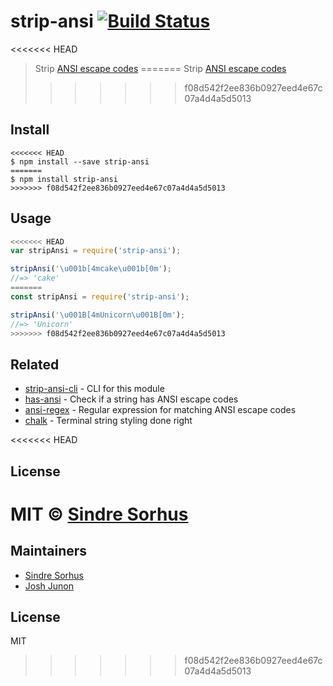 # strip-ansi [![Build Status](https://travis-ci.org/chalk/strip-ansi.svg?branch=master)](https://travis-ci.org/chalk/strip-ansi)

<<<<<<< HEAD
> Strip [ANSI escape codes](http://en.wikipedia.org/wiki/ANSI_escape_code)
=======
> Strip [ANSI escape codes](https://en.wikipedia.org/wiki/ANSI_escape_code)
>>>>>>> f08d542f2ee836b0927eed4e67c07a4d4a5d5013


## Install

```
<<<<<<< HEAD
$ npm install --save strip-ansi
=======
$ npm install strip-ansi
>>>>>>> f08d542f2ee836b0927eed4e67c07a4d4a5d5013
```


## Usage

```js
<<<<<<< HEAD
var stripAnsi = require('strip-ansi');

stripAnsi('\u001b[4mcake\u001b[0m');
//=> 'cake'
=======
const stripAnsi = require('strip-ansi');

stripAnsi('\u001B[4mUnicorn\u001B[0m');
//=> 'Unicorn'
>>>>>>> f08d542f2ee836b0927eed4e67c07a4d4a5d5013
```


## Related

- [strip-ansi-cli](https://github.com/chalk/strip-ansi-cli) - CLI for this module
- [has-ansi](https://github.com/chalk/has-ansi) - Check if a string has ANSI escape codes
- [ansi-regex](https://github.com/chalk/ansi-regex) - Regular expression for matching ANSI escape codes
- [chalk](https://github.com/chalk/chalk) - Terminal string styling done right


<<<<<<< HEAD
## License

MIT © [Sindre Sorhus](http://sindresorhus.com)
=======
## Maintainers

- [Sindre Sorhus](https://github.com/sindresorhus)
- [Josh Junon](https://github.com/qix-)


## License

MIT
>>>>>>> f08d542f2ee836b0927eed4e67c07a4d4a5d5013
